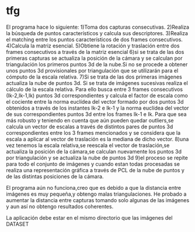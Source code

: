 # tfg
El programa hace lo siguiente:
1)Toma dos capturas consecutivas.
2)Realiza la búsqueda de puntos característicos y calcula sus descriptores.
3)Realiza el matching entre los puntos característicos de dos frames consecutivos.
4)Calcula la matriz esencial.
5)Obtiene la rotación y traslación entre dos frames consecutivos a través de la matriz esencial
6)si se trata de las dos primeras capturas se actualiza la posición de la cámara y se calculan por triangulación
los primeros puntos 3d de la nube.Si no se procede a obtener unos puntos 3d provisionales por triangulación
que se utilizarán para el cómputo de la escala relativa.
7)Si se trata de las dos primeras imágenes actualiza la nube de puntos 3d.
Si se trata de imágenes sucesivas realiza el cálculo de la escala relativa. Para ello busca entre 3 frames consecutivos
(Ik-2,Ik-1,Ik) puntos 3d correspondientes y calcula el factor de escala como el cociente entre la norma euclídea del
vector formado por dos puntos 3d obtenidos a través de los instantes Ik-2 e Ik-1 y la norma euclídea del vector de sus 
correspondientes puntos 3d entre los frames Ik-1 e Ik.
Para que sea más robusto y teniendo en cuenta que aún pueden quedar outliers,se calcula un vector de escalas a través
de distintos pares de puntos 3d correspondientes entre los 3 frames mencionados y se considera que la escala a aplicar
al vector de traslación es la mediana de dicho vector.
8)una vez tenemos la escala relativa,se reescala el vector de traslación,se actualiza la posición de la cámara,se
calculan nuevamente los puntos 3d por triangulación y se actualiza la nube de puntos 3d
9)el proceso se repite para todo el conjunto de imágenes y cuando estan todas procesadas se realiza una representación
gráfica a través de PCL de la nube de puntos y de las distintas posiciones de la cámara.

El programa aún no funciona,creo que es debido a que la distancia entre imágenes es muy pequeña,y obtengo malas
triangulaciones.
He probado a aumentar la distancia entre capturas tomando solo algunas de las imágenes y aun así no obtengo resultados 
coherentes.

La aplicación debe estar en el mismo directorio que las imágenes del DATASET 

